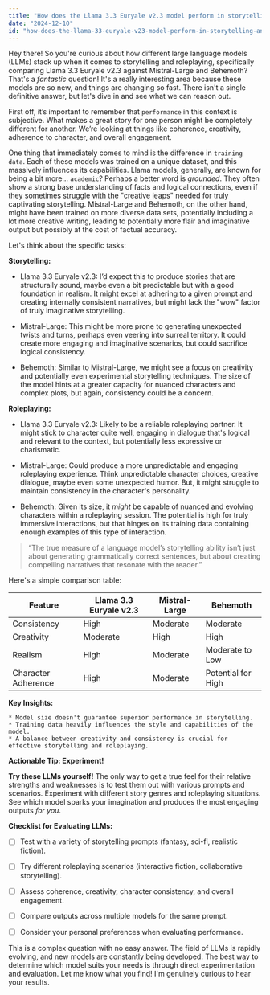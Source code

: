 ```yaml
---
title: "How does the Llama 3.3 Euryale v2.3 model perform in storytelling and roleplay tasks compared to alternatives like Mistral-Large and Behemoth?"
date: "2024-12-10"
id: "how-does-the-llama-33-euryale-v23-model-perform-in-storytelling-and-roleplay-tasks-compared-to-alternatives-like-mistral-large-and-behemoth"
---
```


Hey there!  So you're curious about how different large language models (LLMs) stack up when it comes to storytelling and roleplaying, specifically comparing Llama 3.3 Euryale v2.3 against Mistral-Large and Behemoth? That's a *fantastic* question!  It's a really interesting area because these models are so new, and things are changing so fast.  There isn't a single definitive answer, but let's dive in and see what we can reason out.

First off, it’s important to remember that  `performance` in this context is subjective.  What makes a great story for one person might be completely different for another.  We’re looking at things like coherence, creativity, adherence to character, and overall engagement.


One thing that immediately comes to mind is the difference in `training data`.  Each of these models was trained on a unique dataset,  and this massively influences its capabilities.  Llama models, generally, are known for being a bit more… `academic`? Perhaps a better word is *grounded*. They often show a strong base understanding of facts and logical connections, even if they sometimes struggle with the "creative leaps" needed for truly captivating storytelling.  Mistral-Large and Behemoth, on the other hand, might have been trained on more diverse data sets, potentially including a lot more creative writing, leading to potentially more flair and imaginative output but possibly at the cost of factual accuracy.


Let's think about the specific tasks:

**Storytelling:**

* Llama 3.3 Euryale v2.3: I’d expect this to produce stories that are structurally sound, maybe even a bit predictable but with a good foundation in realism. It might excel at adhering to a given prompt and creating internally consistent narratives, but might lack the "wow" factor of truly imaginative storytelling.

* Mistral-Large:  This might be more prone to generating unexpected twists and turns, perhaps even veering into surreal territory.  It could create more engaging and imaginative scenarios, but could sacrifice logical consistency.

* Behemoth:  Similar to Mistral-Large, we might see a focus on creativity and potentially even experimental storytelling techniques. The size of the model hints at a greater capacity for nuanced characters and complex plots, but again, consistency could be a concern.


**Roleplaying:**

* Llama 3.3 Euryale v2.3:  Likely to be a reliable roleplaying partner.  It might stick to character quite well, engaging in dialogue that's logical and relevant to the context, but potentially less expressive or charismatic.

* Mistral-Large: Could produce a more unpredictable and engaging roleplaying experience.  Think unpredictable character choices, creative dialogue, maybe even some unexpected humor.  But, it might struggle to maintain consistency in the character's personality.

* Behemoth:  Given its size, it *might* be capable of nuanced and evolving characters within a roleplaying session.  The potential is high for truly immersive interactions, but that hinges on its training data containing enough examples of this type of interaction.

>“The true measure of a language model’s storytelling ability isn’t just about generating grammatically correct sentences, but about creating compelling narratives that resonate with the reader.”


Here's a simple comparison table:

| Feature          | Llama 3.3 Euryale v2.3 | Mistral-Large        | Behemoth              |
|-----------------|------------------------|-----------------------|-----------------------|
| Consistency      | High                    | Moderate              | Moderate              |
| Creativity       | Moderate                | High                  | High                  |
| Realism          | High                    | Moderate              | Moderate to Low       |
| Character Adherence | High                    | Moderate              | Potential for High    |


**Key Insights:**

```
* Model size doesn't guarantee superior performance in storytelling.
* Training data heavily influences the style and capabilities of the model.
* A balance between creativity and consistency is crucial for effective storytelling and roleplaying.
```


**Actionable Tip: Experiment!**

**Try these LLMs yourself!**  The only way to get a true feel for their relative strengths and weaknesses is to test them out with various prompts and scenarios.  Experiment with different story genres and roleplaying situations.  See which model sparks your imagination and produces the most engaging outputs *for you*.


**Checklist for Evaluating LLMs:**

- [ ]  Test with a variety of storytelling prompts (fantasy, sci-fi, realistic fiction).
- [ ]  Try different roleplaying scenarios (interactive fiction, collaborative storytelling).
- [ ]  Assess coherence, creativity, character consistency, and overall engagement.
- [ ]  Compare outputs across multiple models for the same prompt.
- [ ]  Consider your personal preferences when evaluating performance.


This is a complex question with no easy answer.  The field of LLMs is rapidly evolving, and new models are constantly being developed.  The best way to determine which model suits your needs is through direct experimentation and evaluation.  Let me know what you find!  I'm genuinely curious to hear your results.
